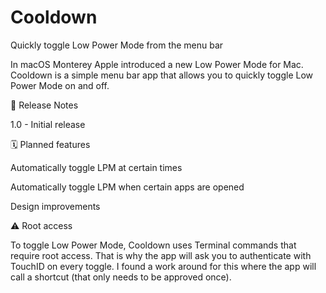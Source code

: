 # Cooldown
Quickly toggle Low Power Mode from the menu bar

In macOS Monterey Apple introduced a new Low Power Mode for Mac. Cooldown is a simple menu bar app that allows you to quickly toggle Low Power Mode on and off.

📝 Release Notes

1.0 - Initial release

🗓 Planned features

Automatically toggle LPM at certain times

Automatically toggle LPM when certain apps are opened

Design improvements

⚠️ Root access

To toggle Low Power Mode, Cooldown uses Terminal commands that require root access. That is why the app will ask you to authenticate with TouchID on every toggle. I found a work around for this where the app will call a shortcut (that only needs to be approved once).


